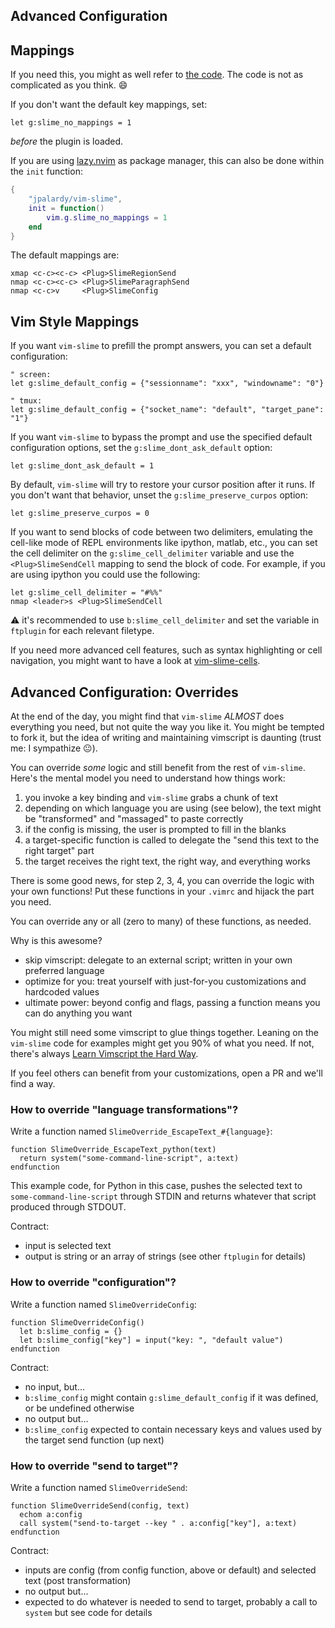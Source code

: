 
Advanced Configuration
----------------------

## Mappings
If you need this, you might as well refer to [the code](https://github.com/jpalardy/vim-slime/blob/master/plugin/slime.vim#L233-L245).
The code is not as complicated as you think. 😄

If you don't want the default key mappings, set:

```vim
let g:slime_no_mappings = 1
```

*before* the plugin is loaded.

If you are using [lazy.nvim](https://github.com/folke/lazy.nvim) as package manager, this can also be done within the `init` function:

```lua
{
    "jpalardy/vim-slime",
    init = function()
        vim.g.slime_no_mappings = 1
    end
}
```

The default mappings are:

```vim
xmap <c-c><c-c> <Plug>SlimeRegionSend
nmap <c-c><c-c> <Plug>SlimeParagraphSend
nmap <c-c>v     <Plug>SlimeConfig
```

## Vim Style Mappings

If you want `vim-slime` to prefill the prompt answers, you can set a default configuration:

```vim
" screen:
let g:slime_default_config = {"sessionname": "xxx", "windowname": "0"}

" tmux:
let g:slime_default_config = {"socket_name": "default", "target_pane": "1"}
```

If you want `vim-slime` to bypass the prompt and use the specified default configuration options, set the `g:slime_dont_ask_default` option:

```vim
let g:slime_dont_ask_default = 1
```

By default, `vim-slime` will try to restore your cursor position after it runs. If you don't want that behavior, unset the `g:slime_preserve_curpos` option:

```vim
let g:slime_preserve_curpos = 0
```

If you want to send blocks of code between two delimiters, emulating the cell-like mode of REPL environments like ipython, matlab, etc., you can set the cell delimiter on the `g:slime_cell_delimiter` variable and use the `<Plug>SlimeSendCell` mapping to send the block of code. For example, if you are using ipython you could use the following:

```vim
let g:slime_cell_delimiter = "#%%"
nmap <leader>s <Plug>SlimeSendCell
```

⚠️  it's recommended to use `b:slime_cell_delimiter` and set the variable in `ftplugin` for each relevant filetype.

If you need more advanced cell features, such as syntax highlighting or cell navigation, you might want to have a look at [vim-slime-cells](https://github.com/Klafyvel/vim-slime-cells).


Advanced Configuration: Overrides
---------------------------------

At the end of the day, you might find that `vim-slime` _ALMOST_ does everything
you need, but not quite the way you like it. You might be tempted to fork it,
but the idea of writing and maintaining vimscript is daunting (trust me: I sympathize 😐).

You can override _some_ logic and still benefit from the rest of `vim-slime`.
Here's the mental model you need to understand how things work:

1. you invoke a key binding and `vim-slime` grabs a chunk of text
2. depending on which language you are using (see below), the text might be "transformed" and "massaged" to paste correctly
3. if the config is missing, the user is prompted to fill in the blanks
4. a target-specific function is called to delegate the "send this text to the right target" part
5. the target receives the right text, the right way, and everything works

There is some good news, for step 2, 3, 4, you can override the logic with your
own functions! Put these functions in your `.vimrc` and hijack the part you
need.

You can override any or all (zero to many) of these functions, as needed.

Why is this awesome?

- skip vimscript: delegate to an external script; written in your own preferred language
- optimize for you: treat yourself with just-for-you customizations and hardcoded values
- ultimate power: beyond config and flags, passing a function means you can do anything you want

You might still need some vimscript to glue things together. Leaning on the
`vim-slime` code for examples might get you 90% of what you need. If not, there's
always [Learn Vimscript the Hard Way](https://learnvimscriptthehardway.stevelosh.com/).

If you feel others can benefit from your customizations, open a PR and we'll find a way.


### How to override "language transformations"?

Write a function named `SlimeOverride_EscapeText_#{language}`:

```vim
function SlimeOverride_EscapeText_python(text)
  return system("some-command-line-script", a:text)
endfunction
```

This example code, for Python in this case, pushes the selected text to `some-command-line-script`
through STDIN and returns whatever that script produced through STDOUT.

Contract:
- input is selected text
- output is string or an array of strings (see other `ftplugin` for details)

### How to override "configuration"?

Write a function named `SlimeOverrideConfig`:

```vim
function SlimeOverrideConfig()
  let b:slime_config = {}
  let b:slime_config["key"] = input("key: ", "default value")
endfunction
```

Contract:
- no input, but...
- `b:slime_config` might contain `g:slime_default_config` if it was defined, or be undefined otherwise
- no output but...
- `b:slime_config` expected to contain necessary keys and values used by the target send function (up next)

### How to override "send to target"?

Write a function named `SlimeOverrideSend`:

```vim
function SlimeOverrideSend(config, text)
  echom a:config
  call system("send-to-target --key " . a:config["key"], a:text)
endfunction
```

Contract:
- inputs are config (from config function, above or default) and selected text (post transformation)
- no output but...
- expected to do whatever is needed to send to target, probably a call to `system` but see code for details

